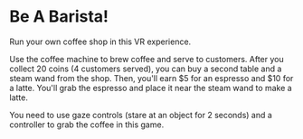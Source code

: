 # Be A Barista!

Run your own coffee shop in this VR experience.

Use the coffee machine to brew coffee and serve to customers. After you collect 20 coins (4 customers served), you can buy a second table and a steam wand from the shop. Then, you'll earn $5 for an espresso and $10 for a latte. You'll grab the espresso and place it near the steam wand to make a latte.

You need to use gaze controls (stare at an object for 2 seconds) and a controller to grab the coffee in this game.